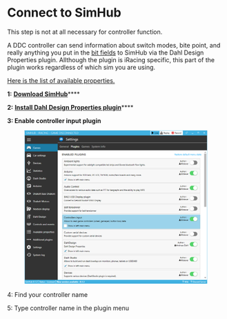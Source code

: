 # Connect to SimHub

This step is not at all necessary for controller function.

A DDC controller can send information about switch modes, bite point, and really anything you put in the [bit fields](field-placement.md) to SimHub via the Dahl Design Properties plugin. Allthough the plugin is iRacing specific, this part of the plugin works regardless of which sim you are using.&#x20;

[Here is the list of available properties.](https://dahl-design.gitbook.io/properties/properties/ddc)

**1:** [**Download SimHub**](https://www.simhubdash.com/download-2/)****

**2:** [**Install Dahl Design Properties plugin**](https://dahl-design.gitbook.io/properties/introduction/install)****

**3: Enable controller input plugin**

<figure><img src="../.gitbook/assets/image (1) (1) (1) (1).png" alt=""><figcaption></figcaption></figure>

4: Find your controller name

5: Type controller name in the plugin menu



